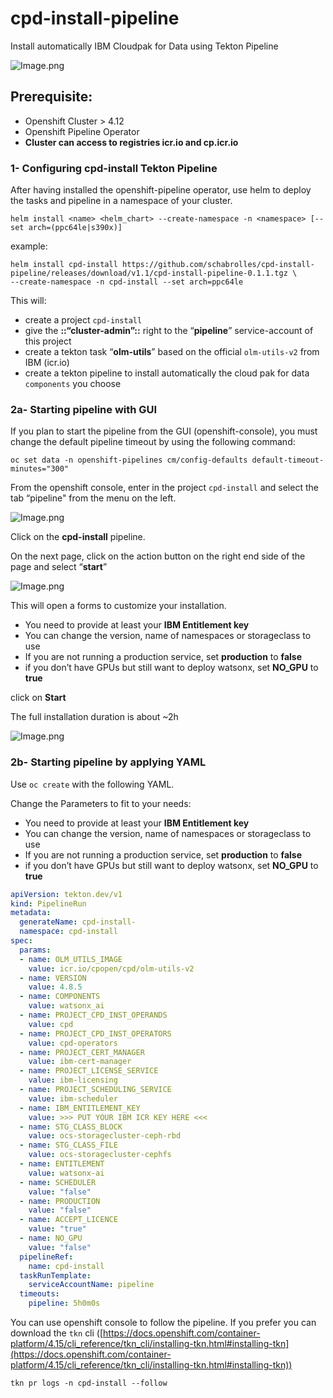 # cpd-install-pipeline
Install automatically IBM Cloudpak for Data using Tekton Pipeline

![Image.png](https://res.craft.do/user/full/de0964ce-f4e1-6349-286f-b59814cf4260/doc/48A286AD-0E40-4681-83FF-97A2BBB33870/6ECCE18D-E3D1-4CA0-9EBC-3BCBD1939795_2/DSzsCvKLIxcAhqBUZklhC8loEtizPU2oK30b5B8VqpIz/Image.png)

## Prerequisite:

- Openshift Cluster > 4.12
- Openshift Pipeline Operator
- **Cluster can access to registries icr.io and cp.icr.io**

### 1- Configuring cpd-install Tekton Pipeline

After having installed the openshift-pipeline operator, use helm to deploy the tasks and pipeline in a namespace of your cluster.

```
helm install <name> <helm_chart> --create-namespace -n <namespace> [--set arch=(ppc64le|s390x)]
```

example: 
```
helm install cpd-install https://github.com/schabrolles/cpd-install-pipeline/releases/download/v1.1/cpd-install-pipeline-0.1.1.tgz \
--create-namespace -n cpd-install --set arch=ppc64le
```
This will:
   - create a project `cpd-install`
   - give the **::“cluster-admin”::** right to the “**pipeline**” service-account of this project
   - create a tekton task “**olm-utils**” based on the official `olm-utils-v2` from IBM (icr.io)
   - create a tekton pipeline to install automatically the cloud pak for data `components` you choose

### 2a- Starting pipeline with GUI

If you plan to start the pipeline from the GUI (openshift-console), you must change the default pipeline timeout by using the following command:

```other
oc set data -n openshift-pipelines cm/config-defaults default-timeout-minutes="300"
```

From the openshift console, enter in the project `cpd-install` and select the tab “pipeline" from the menu on the left.

![Image.png](https://res.craft.do/user/full/de0964ce-f4e1-6349-286f-b59814cf4260/doc/48A286AD-0E40-4681-83FF-97A2BBB33870/A0D3CEA8-62C6-4C94-A66E-C1A7A684BE68_2/EIgT0wFGXxxF9xPzi3RxnqHWwHAAiYikypdAiw7wrqEz/Image.png)

Click on the **cpd-install** pipeline.

On the next page, click on the action button on the right end side of the page and select “**start**”

![Image.png](https://res.craft.do/user/full/de0964ce-f4e1-6349-286f-b59814cf4260/doc/48A286AD-0E40-4681-83FF-97A2BBB33870/E66B8D89-30E7-4766-8A1F-5077313DF19E_2/Wy7CZB3zknYeEJPvqks0abuTAZSz5BcdC67zIa5yGeAz/Image.png)

This will open a forms to customize your installation.

- You need to provide at least your **IBM Entitlement key**
- You can change the version, name of namespaces or storageclass to use
- If you are not running a production service, set **production** to **false**
- if you don’t have GPUs but still want to deploy watsonx, set **NO_GPU** to **true**

click on **Start**

The full installation duration is about ~2h

![Image.png](https://res.craft.do/user/full/de0964ce-f4e1-6349-286f-b59814cf4260/doc/48A286AD-0E40-4681-83FF-97A2BBB33870/9FBEF9B2-DBE4-4E0E-8013-8CA93A6389C2_2/dXYxIkknDp4JKJTdlqVaVXroGnyPxoBO1tQEpz45n0kz/Image.png)

### 2b- Starting pipeline by applying YAML

Use `oc create` with the following YAML.

Change the Parameters to fit to your needs:

- You need to provide at least your **IBM Entitlement key**
- You can change the version, name of namespaces or storageclass to use
- If you are not running a production service, set **production** to **false**
- if you don’t have GPUs but still want to deploy watsonx, set **NO_GPU** to **true**

```yaml
apiVersion: tekton.dev/v1
kind: PipelineRun
metadata:
  generateName: cpd-install-
  namespace: cpd-install
spec:
  params:
  - name: OLM_UTILS_IMAGE
    value: icr.io/cpopen/cpd/olm-utils-v2
  - name: VERSION
    value: 4.8.5
  - name: COMPONENTS
    value: watsonx_ai
  - name: PROJECT_CPD_INST_OPERANDS
    value: cpd
  - name: PROJECT_CPD_INST_OPERATORS
    value: cpd-operators
  - name: PROJECT_CERT_MANAGER
    value: ibm-cert-manager
  - name: PROJECT_LICENSE_SERVICE
    value: ibm-licensing
  - name: PROJECT_SCHEDULING_SERVICE
    value: ibm-scheduler
  - name: IBM_ENTITLEMENT_KEY
    value: >>> PUT YOUR IBM ICR KEY HERE <<<
  - name: STG_CLASS_BLOCK
    value: ocs-storagecluster-ceph-rbd
  - name: STG_CLASS_FILE
    value: ocs-storagecluster-cephfs
  - name: ENTITLEMENT
    value: watsonx-ai
  - name: SCHEDULER
    value: "false"
  - name: PRODUCTION
    value: "false"
  - name: ACCEPT_LICENCE
    value: "true"
  - name: NO_GPU
    value: "false"
  pipelineRef:
    name: cpd-install
  taskRunTemplate:
    serviceAccountName: pipeline
  timeouts:
    pipeline: 5h0m0s
```

You can use openshift console to follow the pipeline.
If you prefer you can download the `tkn` cli ([https://docs.openshift.com/container-platform/4.15/cli_reference/tkn_cli/installing-tkn.html#installing-tkn](https://docs.openshift.com/container-platform/4.15/cli_reference/tkn_cli/installing-tkn.html#installing-tkn))

```plaintext
tkn pr logs -n cpd-install --follow
```
